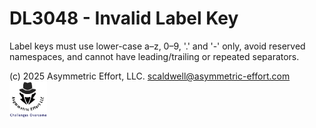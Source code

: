 # DL3048 - Invalid Label Key

Label keys must use lower-case a–z, 0–9, '.' and '-' only, avoid reserved namespaces, and cannot have leading/trailing or repeated separators.

(c) 2025 Asymmetric Effort, LLC. <scaldwell@asymmetric-effort.com>
[<img src="../img/asymmetric-effort.png" alt="Asymmetric Effort logo" width="60" height="60">](https://asymmetric-effort.com/)
